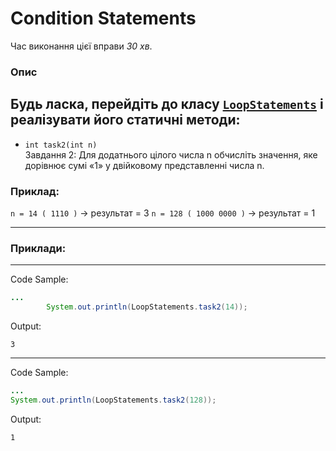 # Condition Statements

Час виконання цієї вправи _30 хв_.

### Опис
Будь ласка, перейдіть до класу [`LoopStatements`](src/main/java/com/epam/rd/autotasks/LoopStatements.java)
і реалізувати його статичні методи:
---
* `int task2(int n)`\
  Завдання 2:
  Для додатнього цілого числа n обчисліть значення, яке дорівнює сумі «1» у двійковому
  представленні числа n.
### Приклад:
`n = 14 ( 1110 )` -> результат = 3
`n = 128 ( 1000 0000 )` -> результат = 1


---
###  Приклади:

---
Code Sample:
```java
...
        System.out.println(LoopStatements.task2(14));
```

Output:
```
3
```

---
Code Sample:
```java
...
System.out.println(LoopStatements.task2(128));
```

Output:
```
1
```


